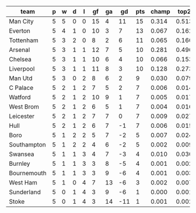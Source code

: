 |    team     | p | w | d | l | gf | ga | gd  | pts | champ | top2  | top3  | top4  |  5-7  | bot4  | bot3  | bot2  |
|-------------|---|---|---|---|----|----|-----|-----|-------|-------|-------|-------|-------|-------|-------|-------|
| Man City    | 5 | 5 | 0 | 0 | 15 |  4 |  11 |  15 | 0.314 | 0.513 | 0.655 | 0.755 | 0.156 | 0.002 | 0.001 | 0.000|
| Everton     | 5 | 4 | 1 | 0 | 10 |  3 |   7 |  13 | 0.067 | 0.162 | 0.269 | 0.376 | 0.269 | 0.022 | 0.012 | 0.006|
| Tottenham   | 5 | 3 | 2 | 0 |  8 |  2 |   6 |  11 | 0.065 | 0.160 | 0.263 | 0.371 | 0.278 | 0.020 | 0.011 | 0.005|
| Arsenal     | 5 | 3 | 1 | 1 | 12 |  7 |   5 |  10 | 0.281 | 0.496 | 0.631 | 0.735 | 0.164 | 0.002 | 0.001 | 0.000|
| Chelsea     | 5 | 3 | 1 | 1 | 10 |  6 |   4 |  10 | 0.066 | 0.153 | 0.262 | 0.364 | 0.276 | 0.021 | 0.012 | 0.005|
| Liverpool   | 5 | 3 | 1 | 1 | 11 |  8 |   3 |  10 | 0.128 | 0.273 | 0.418 | 0.543 | 0.240 | 0.007 | 0.004 | 0.002|
| Man Utd     | 5 | 3 | 0 | 2 |  8 |  6 |   2 |   9 | 0.030 | 0.079 | 0.144 | 0.226 | 0.260 | 0.053 | 0.032 | 0.017|
| C Palace    | 5 | 2 | 1 | 2 |  7 |  5 |   2 |   7 | 0.006 | 0.014 | 0.034 | 0.062 | 0.133 | 0.208 | 0.147 | 0.087|
| Watford     | 5 | 2 | 1 | 2 | 10 |  9 |   1 |   7 | 0.005 | 0.017 | 0.036 | 0.060 | 0.136 | 0.201 | 0.134 | 0.080|
| West Brom   | 5 | 2 | 1 | 2 |  6 |  5 |   1 |   7 | 0.004 | 0.016 | 0.032 | 0.059 | 0.124 | 0.211 | 0.148 | 0.088|
| Leicester   | 5 | 2 | 1 | 2 |  7 |  7 |   0 |   7 | 0.009 | 0.027 | 0.056 | 0.091 | 0.173 | 0.140 | 0.093 | 0.056|
| Hull        | 5 | 2 | 1 | 2 |  6 |  7 |  -1 |   7 | 0.006 | 0.015 | 0.036 | 0.064 | 0.131 | 0.204 | 0.138 | 0.084|
| Boro        | 5 | 1 | 2 | 2 |  5 |  7 |  -2 |   5 | 0.007 | 0.024 | 0.052 | 0.086 | 0.159 | 0.156 | 0.104 | 0.061|
| Southampton | 5 | 1 | 2 | 2 |  4 |  6 |  -2 |   5 | 0.002 | 0.009 | 0.017 | 0.032 | 0.088 | 0.297 | 0.219 | 0.140|
| Swansea     | 5 | 1 | 1 | 3 |  4 |  7 |  -3 |   4 | 0.010 | 0.030 | 0.058 | 0.100 | 0.174 | 0.137 | 0.094 | 0.055|
| Burnley     | 5 | 1 | 1 | 3 |  3 |  8 |  -5 |   4 | 0.001 | 0.002 | 0.007 | 0.015 | 0.046 | 0.453 | 0.357 | 0.250|
| Bournemouth | 5 | 1 | 1 | 3 |  3 |  9 |  -6 |   4 | 0.001 | 0.003 | 0.008 | 0.014 | 0.050 | 0.459 | 0.364 | 0.249|
| West Ham    | 5 | 1 | 0 | 4 |  7 | 13 |  -6 |   3 | 0.002 | 0.007 | 0.017 | 0.031 | 0.080 | 0.312 | 0.230 | 0.148|
| Sunderland  | 5 | 0 | 1 | 4 |  3 |  9 |  -6 |   1 | 0.000 | 0.001 | 0.004 | 0.008 | 0.034 | 0.543 | 0.442 | 0.329|
| Stoke       | 5 | 0 | 1 | 4 |  3 | 14 | -11 |   1 | 0.001 | 0.002 | 0.004 | 0.009 | 0.029 | 0.552 | 0.457 | 0.336|
